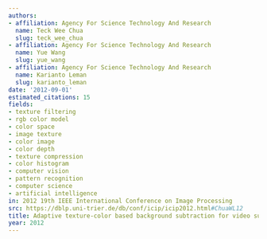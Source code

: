 ```yaml
---
authors:
- affiliation: Agency For Science Technology And Research
  name: Teck Wee Chua
  slug: teck_wee_chua
- affiliation: Agency For Science Technology And Research
  name: Yue Wang
  slug: yue_wang
- affiliation: Agency For Science Technology And Research
  name: Karianto Leman
  slug: karianto_leman
date: '2012-09-01'
estimated_citations: 15
fields:
- texture filtering
- rgb color model
- color space
- image texture
- color image
- color depth
- texture compression
- color histogram
- computer vision
- pattern recognition
- computer science
- artificial intelligence
in: 2012 19th IEEE International Conference on Image Processing
src: https://dblp.uni-trier.de/db/conf/icip/icip2012.html#ChuaWL12
title: Adaptive texture-color based background subtraction for video surveillance
year: 2012
---
```

